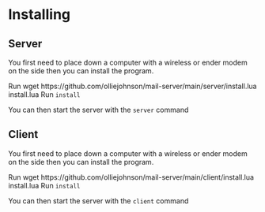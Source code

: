 # Installing

## Server

You first need to place down a computer with a wireless or ender modem on the side then you can install the program.

<procedure title="Installing Server">
<step>
Run
<code-block>wget https://github.com/olliejohnson/mail-server/main/server/install.lua install.lua</code-block>
</step>
<step>
Run <code>install</code>
</step>
</procedure>

You can then start the server with the ` server ` command

## Client

You first need to place down a computer with a wireless or ender modem on the side then you can install the program.

<procedure title="Installing Client">
<step>
Run
<code-block>wget https://github.com/olliejohnson/mail-server/main/client/install.lua install.lua</code-block>
</step>
<step>
Run <code>install</code>
</step>
</procedure>

You can then start the server with the ` client ` command